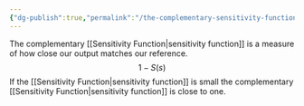 ```yaml
---
{"dg-publish":true,"permalink":"/the-complementary-sensitivity-function/","tags":["reglerteknik"]}
---
```


The complementary [[Sensitivity Function\|sensitivity function]] is a measure of how close our output matches our reference.
$$1-S(s)$$
If the [[Sensitivity Function\|sensitivity function]] is small the complementary [[Sensitivity Function\|sensitivity function]] is close to one. 